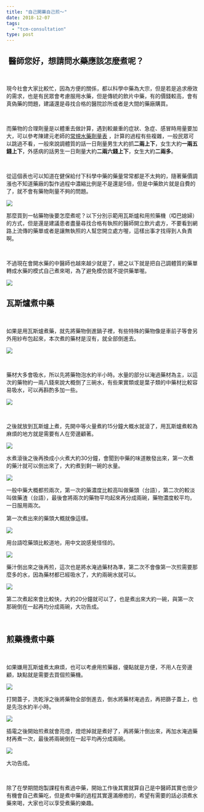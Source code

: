 ```yaml
---
title: "自己開藥自己煎～"
date: 2018-12-07
tags: 
  - "tcm-consultation"
type: post
---
```


##  醫師您好，想請問水藥應該怎麼煮呢？

 

現今社會大家比較忙，因為方便的關係，都以科學中藥為大宗，但是若是追求療效的需求，也是有民眾會考慮服用水藥，但是傳統的飲片中藥，有的價錢較高，會有真偽藥的問題，建議還是尋找合格的醫院診所或者是大間的藥廠購買。

 

而藥物的合理劑量是以體重去做計算，遇到較嚴重的症狀、急症、感冒時用量要加大，可以參考陳建元老師的[常規水藥劑量表](https://blog.xuite.net/drjychen/twblog/211697041-%E8%84%88%E7%90%86%E9%86%AB%E7%90%86%E5%AD%B8+61.2.1%EF%BC%9A%E8%97%A5%E7%8E%8B%E8%84%88%E5%AD%B8%E9%87%8D%E8%A6%81%E8%97%A5%E7%90%86%E8%A6%8F%E5%89%87%E2%80%A5%E2%80%A5%E2%80%A5%E5%B8%B8%E8%A6%8F%E7%9A%84%E6%B0%B4%E8%97%A5%E7%B5%A6%E8%97%A5%E5%8A%91%E9%87%8F%E8%A1%A8) ，計算的過程有些複雜，一般民眾可以跳過不看，一般來說調體質的話一日劑量男生大約抓**二兩上下**，女生大約**一兩五錢上下**，外感病的話男生一日劑量大約**二兩六錢上下**，女生大約**二兩多**。

 

從這個表也可以知道在健保給付下科學中藥的藥量常常都是不太夠的，隨著藥價調漲也不知道藥廠的製作過程中濃縮比例是不是還是5倍，但是中藥飲片就是自費的了，就不會有藥物劑量不夠的問題。

![](/images/uploads/5time-300x187.png)

那麼買到一帖藥物後要怎麼煮呢？以下分別示範用瓦斯爐和用煎藥機（啞巴媳婦）的方式，但是還是建議患者盡量尋找合格有執照的醫師開立飲片處方，不要看到網路上流傳的藥單或者是讓無執照的人幫您開立處方喔，這樣出事才找得到人負責啊。

 

不過現在會開水藥的中醫師也越來越少就是了，總之以下就是把自己調體質的藥單轉成水藥的模式自己煮來喝，為了避免模仿就不提供藥單喔。

![](/images/uploads/20181205_162645-e1544083682250-169x300.jpg)

## 瓦斯爐煮中藥

 

如果是用瓦斯爐煮藥，就先將藥物倒進鍋子裡，有些特殊的藥物像是車前子等會另外用紗布包起來，本次煮的藥材是沒有，就全部倒進去。

![](/images/uploads/20181205_162923-300x169.jpg)

 

藥材大多會吸水，所以先將藥物泡水約半小時。水量的部分以淹過藥材為主，以這次的藥物約一兩八錢來說大概倒了三碗水，有些果實類或是葉子類的中藥材比較容易吸水，可以再斟酌多加一些。

![](/images/uploads/20181205_163010-300x169.jpg)

 

之後就放到瓦斯爐上煮，先開中等火量煮約15分鐘大概水就滾了，用瓦斯爐煮較為麻煩的地方就是需要有人在旁邊顧著。

![](/images/uploads/20181205_163045-e1544083520269-169x300.jpg)

水煮滾後之後再換成小火煮大約30分鐘，會聞到中藥的味道散發出來，第一次煮的藥汁就可以倒出來了，大約煮到剩一碗的水量。

![](/images/uploads/20181205_163103-e1544083394932-169x300.jpg)

一般中藥大概都煎兩次，第一次的藥濃度比較高叫做藥頭（台語），第二次的較淡叫做藥渣（台語），最後會將兩次的藥物平均起來再分成兩碗，藥物濃度較平均，一日服用兩次。

第一次煮出來的藥頭大概就像這樣。

![](/images/uploads/20181205_172206-e1544083430109-169x300.jpg)

用台語唸藥頭比較道地，用中文說感覺怪怪的。

![](/images/uploads/rosso-300x199.jpg)

藥汁倒出來之後再煎，這次也是將水淹過藥材為準，第二次不會像第一次煎需要那麼多的水，因為藥材都已經吸水了，大約兩碗水就可以。

![](/images/uploads/20181205_172231-300x169.jpg)

第二次煮起來會比較快，大約20分鐘就可以了，也是煮出來大約一碗，與第一次那碗倒在一起再均分成兩碗，大功告成。

 

## 煎藥機煮中藥

 

如果嫌用瓦斯爐煮太麻煩，也可以考慮用煎藥器，優點就是方便，不用人在旁邊顧，缺點就是需要去買個煎藥機。

![](/images/uploads/20181206_101903-e1544083485190-169x300.jpg)

打開蓋子，洗乾淨之後將藥物全部倒進去，倒水將藥材淹過去，再把篩子蓋上，也是先泡水約半小時。

![](/images/uploads/20181206_101813-300x169.jpg)

插電之後開始煎煮就會亮燈，燈熄掉就是煮好了，再將藥汁倒出來，再加水淹過藥材再煮一次，最後將兩碗倒在一起平均再分成兩碗。

![](/images/uploads/20181206_140214-300x169.jpg)

大功告成。

 

除了在學期間炮製課程有煮過中藥，開始工作後其實就算自己是中醫師其實也很少有機會自己煮藥吃，但是煮中藥的過程其實還滿療癒的，希望有需要的話必須煮水藥來喝，大家也可以享受煮藥的樂趣。
